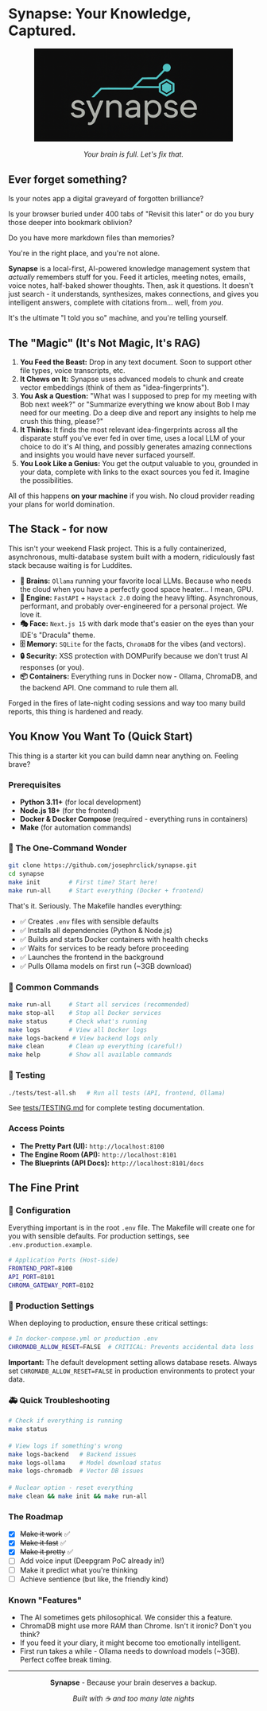 # Synapse: Your Knowledge, Captured.

<div align="center">
  <img src="frontend/synapse/public/synapse-logo-2.png" alt="Capture Logo" width="400" />
  
 *Your brain is full. Let's fix that.*
</div>

## Ever forget something?

Is your notes app a digital graveyard of forgotten brilliance?

Is your browser buried under 400 tabs of "Revisit this later" or do you bury those deeper into bookmark oblivion?  

Do you have more markdown files than memories?

You're in the right place, and you're not alone.

**Synapse** is a local-first, AI-powered knowledge management system that *actually* remembers stuff for you. Feed it articles, meeting notes, emails, voice notes, half-baked shower thoughts. Then, ask it questions. It doesn't just search - it understands, synthesizes, makes connections, and gives you intelligent answers, complete with citations from... well, from *you*.

It's the ultimate "I told you so" machine, and you're telling yourself.

## The "Magic" (It's Not Magic, It's RAG)

1.  **You Feed the Beast:** Drop in any text document. Soon to support other file types, voice transcripts, etc.
2.  **It Chews on It:** Synapse uses advanced models to chunk and create vector embeddings (think of them as "idea-fingerprints").
3.  **You Ask a Question:** "What was I supposed to prep for my meeting with Bob next week?" or "Summarize everything we know about Bob I may need for our meeting. Do a deep dive and report any insights to help me crush this thing, please?" 
4.  **It Thinks:** It finds the most relevant idea-fingerprints across all the disparate stuff you've ever fed in over time, uses a local LLM of your choice to do it's AI thing, and possibly generates amazing connections and insights you would have never surfaced yourself.
5.  **You Look Like a Genius:** You get the output valuable to you, grounded in your data, complete with links to the exact sources you fed it. Imagine the possibilities.

All of this happens **on your machine** if you wish. No cloud provider reading your plans for world domination.

## The Stack - for now

This isn't your weekend Flask project. This is a fully containerized, asynchronous, multi-database system built with a modern, ridiculously fast stack because waiting is for Luddites.

  * **🧠 Brains:** `Ollama` running your favorite local LLMs. Because who needs the cloud when you have a perfectly good space heater... I mean, GPU.
  * **🚀 Engine:** `FastAPI` + `Haystack 2.0` doing the heavy lifting. Asynchronous, performant, and probably over-engineered for a personal project. We love it.
  * **🎭 Face:** `Next.js 15` with dark mode that's easier on the eyes than your IDE's "Dracula" theme.
  * **🗄️ Memory:** `SQLite` for the facts, `ChromaDB` for the vibes (and vectors).
  * **🔒 Security:** XSS protection with DOMPurify because we don't trust AI responses (or you).
  * **📦 Containers:** Everything runs in Docker now - Ollama, ChromaDB, and the backend API. One command to rule them all.

Forged in the fires of late-night coding sessions and way too many build reports, this thing is hardened and ready.

## You Know You Want To (Quick Start)

This thing is a starter kit you can build damn near anything on. Feeling brave?

### Prerequisites

  * **Python 3.11+** (for local development)
  * **Node.js 18+** (for the frontend)
  * **Docker & Docker Compose** (required - everything runs in containers)
  * **Make** (for automation commands)

### 🚀 The One-Command Wonder

```bash
git clone https://github.com/josephrclick/synapse.git
cd synapse
make init        # First time? Start here!
make run-all     # Start everything (Docker + frontend)
```

That's it. Seriously. The Makefile handles everything:
- ✅ Creates `.env` files with sensible defaults
- ✅ Installs all dependencies (Python & Node.js)
- ✅ Builds and starts Docker containers with health checks
- ✅ Waits for services to be ready before proceeding
- ✅ Launches the frontend in the background
- ✅ Pulls Ollama models on first run (~3GB download)

### 🎯 Common Commands

```bash
make run-all     # Start all services (recommended)
make stop-all    # Stop all Docker services
make status      # Check what's running
make logs        # View all Docker logs
make logs-backend # View backend logs only
make clean       # Clean up everything (careful!)
make help        # Show all available commands
```

### 🧪 Testing

```bash
./tests/test-all.sh   # Run all tests (API, frontend, Ollama)
```

See [tests/TESTING.md](tests/TESTING.md) for complete testing documentation.


### Access Points

  * **The Pretty Part (UI):** `http://localhost:8100`
  * **The Engine Room (API):** `http://localhost:8101`
  * **The Blueprints (API Docs):** `http://localhost:8101/docs`

## The Fine Print

### 🔧 Configuration

Everything important is in the root `.env` file. The Makefile will create one for you with sensible defaults. For production settings, see `.env.production.example`.

```bash
# Application Ports (Host-side)
FRONTEND_PORT=8100
API_PORT=8101
CHROMA_GATEWAY_PORT=8102
```

### 🚨 Production Settings

When deploying to production, ensure these critical settings:

```bash
# In docker-compose.yml or production .env
CHROMADB_ALLOW_RESET=FALSE  # CRITICAL: Prevents accidental data loss
```

**Important:** The default development setting allows database resets. Always set `CHROMADB_ALLOW_RESET=FALSE` in production environments to protect your data.

### 🚑 Quick Troubleshooting

```bash
# Check if everything is running
make status

# View logs if something's wrong
make logs-backend   # Backend issues
make logs-ollama    # Model download status
make logs-chromadb  # Vector DB issues

# Nuclear option - reset everything
make clean && make init && make run-all
```

### The Roadmap

  * [x] ~~Make it work~~ ✅
  * [x] ~~Make it fast~~ ✅  
  * [x] ~~Make it pretty~~ ✅
  * [ ] Add voice input (Deepgram PoC already in!)
  * [ ] Make it predict what you're thinking
  * [ ] Achieve sentience (but like, the friendly kind)

### Known "Features"

  * The AI sometimes gets philosophical. We consider this a feature.
  * ChromaDB might use more RAM than Chrome. Isn't it ironic? Don't you think?
  * If you feed it your diary, it might become too emotionally intelligent.
  * First run takes a while - Ollama needs to download models (~3GB). Perfect coffee break timing.

-----

<div align="center">

**Synapse** - Because your brain deserves a backup.

*Built with ☕ and too many late nights*

</div> 
